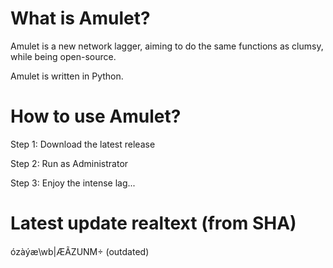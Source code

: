 # What is Amulet?
Amulet is a new network lagger, aiming to do the same functions as clumsy, while being open-source.

Amulet is written in Python.

# How to use Amulet?
Step 1: Download the latest release

Step 2: Run as Administrator

Step 3: Enjoy the intense lag...

# Latest update realtext (from SHA)

ózàýæ\wb|ÆÃZUNM÷ (outdated)
